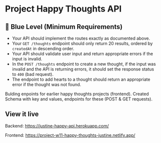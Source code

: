 # Project Happy Thoughts API

## **🔵 Blue Level (Minimum Requirements)**

- Your API should implement the routes exactly as documented above.
- Your `GET /thoughts` endpoint should only return 20 results, ordered by `createdAt` in descending order.
- Your API should validate user input and return appropriate errors if the input is invalid.
- In the `POST /thoughts` endpoint to create a new thought, if the input was invalid and the API is returning errors, it should set the response status to `400` (bad request).
- The endpoint to add hearts to a thought should return an appropriate error if the thought was not found.

Bulding enpoints for earlier happy thoughts projects (frontend). Created Schema with key and values, endpoints for these (POST & GET requests).

## View it live

Backend:
https://justine-happy-api.herokuapp.com/

Frontend:
https://project-w11-happy-thoughts-justine.netlify.app/
